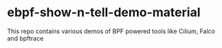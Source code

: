 # ebpf-show-n-tell-demo-material
This repo contains various demos of BPF powered tools like Cilium, Falco and bpftrace
